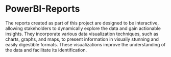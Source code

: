 # PowerBI-Reports

The reports created as part of this project are designed to be interactive, allowing stakeholders to dynamically explore the data and gain actionable insights. They incorporate various data visualization techniques, such as charts, graphs, and maps, to present information in visually stunning and easily digestible formats. These visualizations improve the understanding of the data and facilitate its identification.
